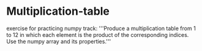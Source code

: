 # Multiplication-table
exercise for practicing numpy
track: '''Produce a multiplication table from 1 to 12 in which each element is the product 
of the corresponding indices. Use the numpy array and its properties.'''
